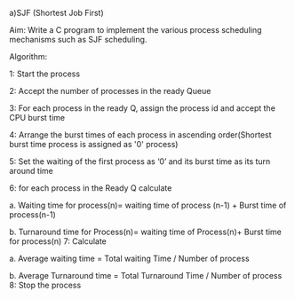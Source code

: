 a)SJF (Shortest Job First)

Aim: Write a C program to implement the various process scheduling mechanisms such as SJF scheduling.

Algorithm:

1: Start the process

2: Accept the number of processes in the ready Queue

3: For each process in the ready Q, assign the process id and accept the CPU burst time

4: Arrange the burst times of each process in ascending order(Shortest burst time process is assigned as '0' process)

5: Set the waiting of the first process as ‘0’ and its burst time as its turn around time

6: for each process in the Ready Q calculate

a. Waiting time for process(n)= waiting time of process (n-1) + Burst time of process(n-1)

b. Turnaround time for Process(n)= waiting time of Process(n)+ Burst time for process(n)
7: Calculate

a. Average waiting time = Total waiting Time / Number of process

b. Average Turnaround time = Total Turnaround Time / Number of process
8: Stop the process
